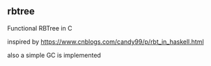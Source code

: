 rbtree
------------

Functional RBTree in C

inspired by https://www.cnblogs.com/candy99/p/rbt_in_haskell.html

also a simple GC is implemented
